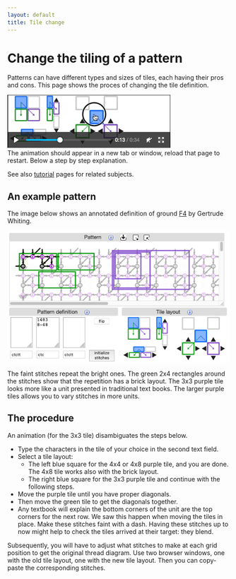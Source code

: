 ```yaml
---
layout: default
title: Tile change
---
```

Change the tiling of a pattern
==============================

Patterns can have different types and sizes of tiles, each having their pros and cons.
This page shows the proces of changing the tile definition.

<a href="images/brick-to-overlap-animation.gif" target="_blank"><img src="images/brick-to-overlap-start.png"></a><br> 
The animation should appear in a new tab or window, reload that page to restart.
Below a step by step explanation.

See also [tutorial](Advanced#glue-copies-together) pages for related subjects.

An example pattern
------------------

The image below shows an annotated definition of ground 
[F4](https://d-bl.github.io/GroundForge/tiles?whiting=F4_P180&patchWidth=9&patchHeight=9&d1=ctc&c1=ctc&b1=ctc&a1=ctc&d2=ctc&c2=ctcllctc&a2=ctcrrctc&tile=1483,8-48&footsideStitch=ctctt&tileStitch=ctc&headsideStitch=ctctt&shiftColsSW=-2&shiftRowsSW=2&shiftColsSE=2&shiftRowsSE=2)
by Gertrude Whiting. 

![](images/brick-to-overlap-prepare.png)

The faint stitches repeat the bright ones. The green 2x4 rectangles around the stitches show that the repetition has a brick layout.
The 3x3 purple tile looks more like a unit presented in traditional text books.
The larger purple tiles allows you to vary stitches in more units. 

The procedure
-------------
An animation (for the 3x3 tile) disambiguates the steps below.

* Type the characters in the tile of your choice in the second text field.
* Select a tile layout:
  * The left blue square for the 4x4 or 4x8 purple tile, and you are done.
    The 4x8 tile works also with the brick layout.
  * The right blue square for the 3x3 purple tile and continue with the following steps.
* Move the purple tile until you have proper diagonals.
* Then move the green tile to get the diagonals together.
* Any textbook will explain the bottom corners of the unit are the top corners for the next row.
  We saw this happen when moving the tiles in place.
  Make these stitches faint with a dash.
  Having these stitches up to now might help to check the tiles arrived at their target: they blend. 

Subsequently, you will have to adjust what stitches to make at each grid position to get the original thread diagram.
Use two browser windows, one with the old tile layout, one with the new tile layout.
Then you can copy-paste the corresponding stitches.

